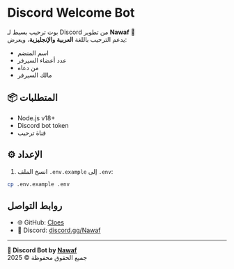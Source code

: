 # Discord Welcome Bot

بوت ترحيب بسيط لـ Discord من تطوير **Nawaf** 🎉  
يدعم الترحيب باللغة **العربية والإنجليزية**، ويعرض:
- اسم المنضم
- عدد أعضاء السيرفر
- من دعاه
- مالك السيرفر

## 📦 المتطلبات

- Node.js v18+
- Discord bot token
- قناة ترحيب

## ⚙️ الإعداد

1. انسخ الملف `.env.example` إلى `.env`:
```bash
cp .env.example .env
```
## روابط التواصل

- 🌐 GitHub: [Cloes](https://github.com/i-close)
- 💬 Discord: [discord.gg/Nawaf](https://discord.gg/Ay4cqudf9r)

---

**🤖 Discord Bot by [Nawaf](https://github.com/i-cloes)**  
جميع الحقوق محفوظة © 2025
